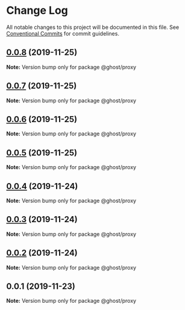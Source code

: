 # Change Log

All notable changes to this project will be documented in this file.
See [Conventional Commits](https://conventionalcommits.org) for commit guidelines.

## [0.0.8](https://github.com/zcorky/zodash/compare/@ghost/proxy@0.0.7...@ghost/proxy@0.0.8) (2019-11-25)

**Note:** Version bump only for package @ghost/proxy





## [0.0.7](https://github.com/zcorky/zodash/compare/@ghost/proxy@0.0.6...@ghost/proxy@0.0.7) (2019-11-25)

**Note:** Version bump only for package @ghost/proxy





## [0.0.6](https://github.com/zcorky/zodash/compare/@ghost/proxy@0.0.5...@ghost/proxy@0.0.6) (2019-11-25)

**Note:** Version bump only for package @ghost/proxy





## [0.0.5](https://github.com/zcorky/zodash/compare/@ghost/proxy@0.0.4...@ghost/proxy@0.0.5) (2019-11-25)

**Note:** Version bump only for package @ghost/proxy





## [0.0.4](https://github.com/zcorky/zodash/compare/@ghost/proxy@0.0.3...@ghost/proxy@0.0.4) (2019-11-24)

**Note:** Version bump only for package @ghost/proxy





## [0.0.3](https://github.com/zcorky/zodash/compare/@ghost/proxy@0.0.2...@ghost/proxy@0.0.3) (2019-11-24)

**Note:** Version bump only for package @ghost/proxy





## [0.0.2](https://github.com/zcorky/zodash/compare/@ghost/proxy@0.0.1...@ghost/proxy@0.0.2) (2019-11-24)

**Note:** Version bump only for package @ghost/proxy





## 0.0.1 (2019-11-23)

**Note:** Version bump only for package @ghost/proxy
